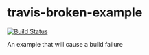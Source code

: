 # travis-broken-example

[![Build Status](https://travis-ci.org/chidelmun/travis-broken-example.svg?branch=master)](https://travis-ci.org/chidelmun/travis-broken-example)

An example that will cause a build failure
